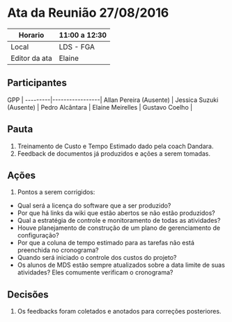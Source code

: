 # Ata da Reunião 27/08/2016


Horario | 11:00 a 12:30 |
---------|-----------------|
Local   | LDS - FGA |
Editor da ata | Elaine |

## Participantes

GPP   |
---------|-----------------|
Allan Pereira (Ausente) |
Jessica Suzuki (Ausente) |
Pedro Alcântara |
Elaine Meirelles  |
Gustavo Coelho |

## Pauta

1. Treinamento de Custo e Tempo Estimado dado pela coach Dandara.
2. Feedback de documentos já produzidos e ações a serem tomadas.

## Ações

1. Pontos a serem corrigidos:
 * Qual será a licença do software que a ser produzido?
 * Por que há links da wiki que estão abertos se não estão produzidos?
 * Qual a estratégia de controle e monitoramento de todas as atividades?
 * Houve planejamento de construção de um plano de gerenciamento de configuração?
 * Por que a coluna de tempo estimado para as tarefas não está preenchida no cronograma?
 * Quando será iniciado o controle dos custos do projeto?
 * Os alunos de MDS estão sempre atualizados sobre a data limite de suas atividades? Eles comumente verificam o cronograma?

## Decisões

1. Os feedbacks foram coletados e anotados para correções posteriores.